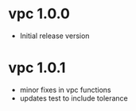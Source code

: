 # vpc 1.0.0
- Initial release version

# vpc 1.0.1
- minor fixes in vpc functions
- updates test to include tolerance
